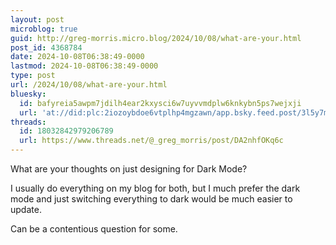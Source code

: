 ```yaml
---
layout: post
microblog: true
guid: http://greg-morris.micro.blog/2024/10/08/what-are-your.html
post_id: 4368784
date: 2024-10-08T06:38:49-0000
lastmod: 2024-10-08T06:38:49-0000
type: post
url: /2024/10/08/what-are-your.html
bluesky:
  id: bafyreia5awpm7jdilh4ear2kxysci6w7uyvvmdplw6knkybn5ps7wejxji
  url: 'at://did:plc:2iozoybdoe6vtplhp4mgzawn/app.bsky.feed.post/3l5y7mbij772k'
threads:
  id: 18032842979206789
  url: https://www.threads.net/@_greg_morris/post/DA2nhfOKq6c
---
```

What are your thoughts on just designing for Dark Mode?

I usually do everything on my blog for both, but I much prefer the dark mode and just switching everything to dark would be much easier to update.

Can be a contentious question for some. 
